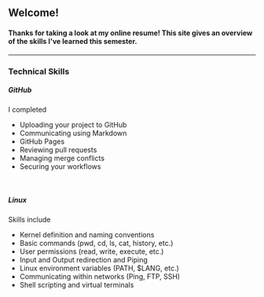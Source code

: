 <h2>Welcome!</h2>
<h4>Thanks for taking a look at my online resume! This site gives an overview of the skills I've learned this semester.</h4>

<hr>

<h3>Technical Skills</h3>

<h5><b>GitHub</b></h5>
<p>I completed
<ul>
  <li>Uploading your project to GitHub</li>
  <li>Communicating using Markdown</li>
  <li>GitHub Pages</li>
  <li>Reviewing pull requests</li>
  <li>Managing merge conflicts</li>
  <li>Securing your workflows</li>
</ul>
</p>

<br>

<h5><b>Linux</b></h5>
<p>Skills include
  <ul>
  <li>Kernel definition and naming conventions</li>
  <li>Basic commands (pwd, cd, ls, cat, history, etc.)</li>
  <li>User permissions (read, write, execute, etc.)</li>
  <li>Input and Output redirection and Piping</li>
  <li>Linux environment variables (PATH, $LANG, etc.)</li>
  <li>Communicating within networks (Ping, FTP, SSH)</li>
  <li>Shell scripting and virtual terminals</li>
</ul>
</p>

